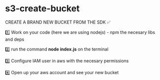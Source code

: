 # s3-create-bucket
CREATE A BRAND NEW BUCKET FROM THE SDK ✅

1️⃣ Work on your code (here we are using nodejs) - npm the necesary libs and deps


2️⃣ run the command **node index.js** on the terminal 


3️⃣ Configure IAM user in aws with the necesary permissions


4️⃣ Open up your aws account and see your new bucket
